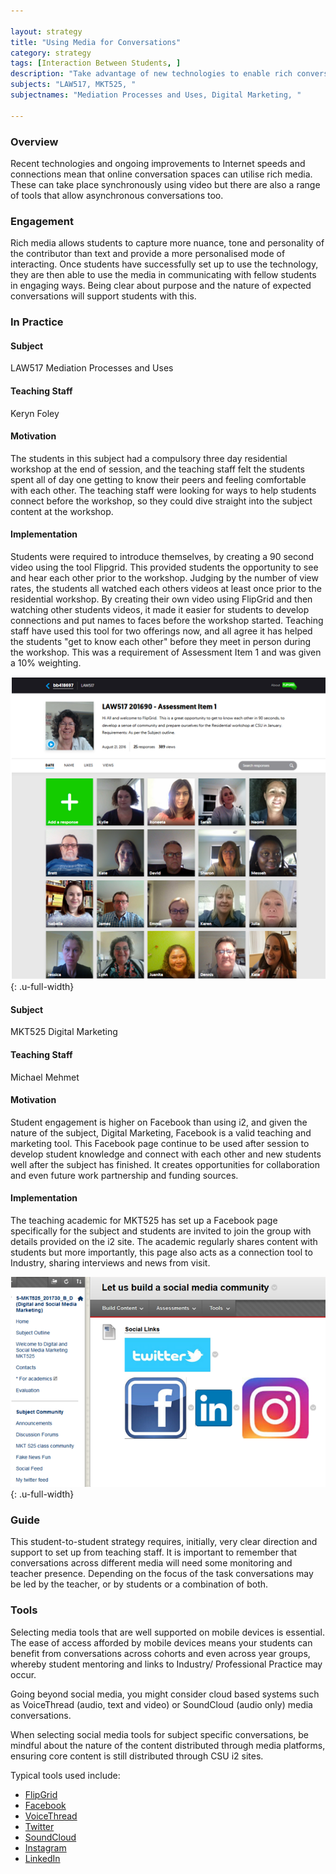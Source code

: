 ```yaml
---

layout: strategy
title: "Using Media for Conversations"
category: strategy
tags: [Interaction Between Students, ]
description: "Take advantage of new technologies to enable rich conversations with students"
subjects: "LAW517, MKT525, "
subjectnames: "Mediation Processes and Uses, Digital Marketing, "

---
```


### Overview

Recent technologies and ongoing improvements to Internet speeds and connections mean that online conversation spaces can utilise rich media. These can take place synchronously using video but there are also a range of tools that allow asynchronous conversations too.

### Engagement

Rich media allows students to capture more nuance, tone and personality of the contributor than text and provide a more personalised mode of interacting. Once students have successfully set up to use the technology, they are then able to use the media in communicating with fellow students in engaging ways. Being clear about purpose and the nature of expected conversations will support students with this.

### In Practice
<div class="u-release practice" >

<div class="practice-item">
<div class="practice-content" markdown="1">

#### Subject

LAW517 Mediation Processes and Uses

#### Teaching Staff

Keryn Foley

#### Motivation

The students in this subject had a compulsory three day residential workshop at the end of session, and the teaching staff felt the students spent all of day one getting to know their peers and feeling comfortable with each other. The teaching staff were looking for ways to help students connect before the workshop, so they could dive straight into the subject content at the workshop.

#### Implementation

Students were required to introduce themselves, by creating a 90 second video using the tool Flipgrid. This provided students the opportunity to see and hear each other prior to the workshop. Judging by the number of view rates, the students all watched each others videos at least once prior to the residential workshop. By creating their own video using FlipGrid and then watching other students videos, it made it easier for students to develop connections and put names to faces before the workshop started. Teaching staff have used this tool for two offerings now, and all agree it has helped the students "get to know each other" before they meet in person during the workshop. This was a requirement of Assessment Item 1 and was given a 10% weighting.

![Screenshot of Flipgrid setup](../images/practices/Using-media-for-conversations-1.png){: .u-full-width}

</div>
</div>

<div class="practice-item">
<div class="practice-content" markdown="1">

#### Subject

MKT525 Digital Marketing

#### Teaching Staff

Michael Mehmet

#### Motivation

Student engagement is higher on Facebook than using i2, and given the nature of the subject, Digital Marketing, Facebook is a valid teaching and marketing tool. This Facebook page continue to be used after session to develop student knowledge and connect with each other and new students well after the subject has finished. It creates opportunities for collaboration and even future work partnership and funding sources.

#### Implementation

The teaching academic for MKT525 has set up a Facebook page specifically for the subject and students are invited to join the group with details provided on the i2 site. The academic regularly shares content with students but more importantly, this page also acts as a connection tool to Industry, sharing interviews and news from visit.

![Screenshot of subject site with links to social media](../images/practices/Using-media-for-conversations-2.png){: .u-full-width}

</div>
</div>
</div>

### Guide

This student-to-student strategy requires, initially, very clear direction and support to set up from teaching staff. It is important to remember that conversations across different media will need some monitoring and teacher presence. Depending on the focus of the task conversations may be led by the teacher, or by students or a combination of both.

### Tools

Selecting media tools that are well supported on mobile devices is essential. The ease of access afforded by mobile devices means your students can benefit from conversations across cohorts and even across year groups, whereby student mentoring and links to Industry/ Professional Practice may occur.

Going beyond social media, you might consider cloud based systems such as VoiceThread (audio, text and video) or SoundCloud (audio only) media conversations.

When selecting social media tools for subject specific conversations, be mindful about the nature of the content distributed through media platforms, ensuring core content is still distributed through CSU i2 sites.

Typical tools used include:

- [FlipGrid](http://flipgrid.com)
- [Facebook](http://facebook.com)
- [VoiceThread](http://www.VoiceThread.com)
- [Twitter](http://www.twitter.com)
- [SoundCloud](http://www.soundcloud.com)
- [Instagram](http://www.instagram.com)
- [LinkedIn](http://http://www.linkedin.com)